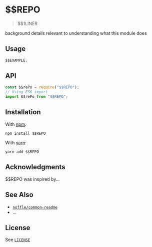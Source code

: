 <!-- ! Replace $$REPO with repository name -->

# $$REPO

> $$1LINER

background details relevant to understanding what this module does

## Usage

```javascript
$$EXAMPLE;
```

## API

```js
const $$rePo = require("$$REPO");
// Using ES6 import
import $$rePo from "$$REPO";
```

## Installation

With [npm](https://npmjs.org/):

```shell
npm install $$REPO
```

With [yarn](https://yarnpkg.com/en/):

```shell
yarn add $$REPO
```

## Acknowledgments

$$REPO was inspired by...

## See Also

- [`noffle/common-readme`](https://github.com/noffle/common-readme)
- ...

## License

See [`LICENSE`](./LICENSE)
